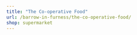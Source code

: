```yaml
---
title: "The Co-operative Food"
url: /barrow-in-furness/the-co-operative-food/
shop: supermarket
---
```

